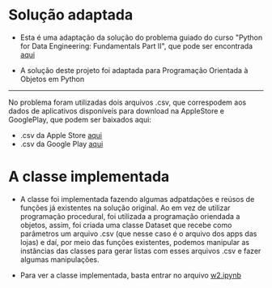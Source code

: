 # Solução adaptada

- Esta é uma adaptação da solução do problema guiado do curso "Python for Data Engineering: Fundamentals Part II", que pode ser encontrada [aqui](https://github.com/dataquestio/solutions/blob/master/Mission350Solutions.ipynb) 

- A solução deste projeto foi adaptada para Programação Orientada à Objetos em Python 
---

No problema foram utilizadas dois arquivos .csv, que correspodem aos dados de aplicativos disponíveis para download na AppleStore e GooglePlay, que podem ser baixados aqui:

- .csv da Apple Store [aqui](https://www.kaggle.com/datasets/ramamet4/app-store-apple-data-set-10k-apps)
- .csv da Google Play [aqui](https://www.kaggle.com/datasets/lava18/google-play-store-apps)

# A classe implementada

- A classe foi implementada fazendo algumas adpatdações e reúsos de funções já existentes na solução original. Ao em vez de utilizar programação procedural, foi utilizada a programação oriendada a objetos, assim, foi criada uma classe Dataset que recebe como parâmetros um arquivo .csv (que nesse caso é o arquivo dos apps das lojas) e daí, por meio das funções existentes, podemos manipular as instâncias das classes para gerar listas com esses arquivos .csv e fazer algumas manipulações. 

- Para ver a classe implementada, basta entrar no arquivo [w2.ipynb](https://github.com/pelean2812/DCA0209_Datastructure_II/blob/main/week02/w2.ipynb)

